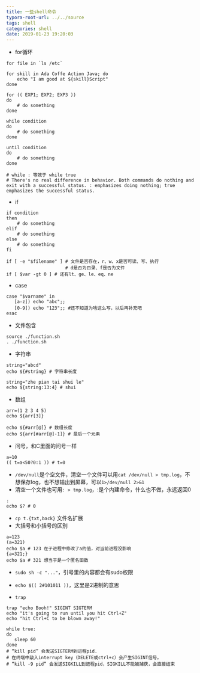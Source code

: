 ```yaml
---
title: 一些shell命令
typora-root-url: ../../source
tags: shell
categories: shell
date: 2019-01-23 19:20:03
---
```


- for循环

```shell
for file in `ls /etc`

for skill in Ada Coffe Action Java; do
    echo "I am good at ${skill}Script"
done

for (( EXP1; EXP2; EXP3 ))
do
    # do something
done

while condition
do
    # do something
done

until condition
do
    # do something
done

# while : 等效于 while true
# There's no real difference in behavior. Both commands do nothing and exit with a successful status. : emphasizes doing nothing; true emphasizes the successful status.
```

- if

```shell
if condition
then
    # do something
elif
    # do something
else
    # do something
fi

if [ -e "$filename" ] # 文件是否存在，r、w、x是否可读、写、执行
                      # d是否为目录、f是否为文件
if [ $var -gt 0 ] # 还有lt、ge、le、eq、ne
```

- case


 ```shell
case "$varname" in
    [a-z]) echo "abc";;
    [0-9]) echo "123";; #还不知道为啥这么写，以后再补充吧
esac
 ```

- 文件包含

```shell
source ./function.sh
. ./function.sh
```

- 字符串

```shell
string="abcd"
echo ${#string} # 字符串长度

string="zhe pian tai shui le"
echo ${string:13:4} # shui
```

- 数组

```shell
arr=(1 2 3 4 5)
echo ${arr[3]}

echo ${#arr[@]} # 数组长度
echo ${arr[#arr[@]-1]} # 最后一个元素
```
- 问号，和C里面的问号一样

```shell
a=10
(( t=a<50?0:1 )) # t=0
```

- `/dev/null`是个空文件，清空一个文件可以用`cat /dev/null > tmp.log`，不想保存log，也不想输出到屏幕，可以`1>/dev/null 2>&1`
- 清空一个文件也可用`: > tmp.log`，:是个内建命令，什么也不做，永远返回0

```shell
:
echo $? # 0
 ```

 - `cp t.{txt,back}` 文件名扩展
 - 大括号和小括号的区别


 ```shell
 a=123
 (a=321)
 echo $a # 123 在子进程中修改了a的值，对当前进程没影响
 {a=321;}
 echo $a # 321 想当于是一个匿名函数
 ```

 - `sudo sh -c "..."`，引号里的内容都会有sudo权限
 - `echo $(( 2#101011 ))`，这里是2进制的意思

 - `trap`
 ```shell
trap "echo Booh!" SIGINT SIGTERM
echo "it's going to run until you hit Ctrl+Z"
echo "hit Ctrl+C to be blown away!"

while true:         
do
    sleep 60       
done
# “kill pid” 会发送SIGTERM到进程pid.
# 在终端中敲入interrupt key（DELETE或ctrl+c）会产生SIGINT信号。
# “kill -9 pid” 会发送SIGKILL到进程pid，SIGKILL不能被捕获，会直接结束
```
